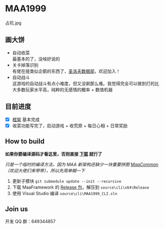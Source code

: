 # MAA1999

占坑.jpg

## 画大饼

- 自动收菜  
  最基本的了，没啥好说的
- 关卡掉落识别  
  有佬在搓类似企鹅的东西了，[圣洛夫数据部](https://github.com/St-Pavlov-Data-Department)，欢迎加入！
- 自动战斗  
  这游戏的自动战斗有点小难度，但又没粥那么难。我觉得完全可以做到打的比大多数玩家水平高，纯粹的无感情的概率 + 数值机器

## 目前进度

- [x] [框架](https://github.com/MaaAssistantArknights/MaaFramework) 基本完成
- [x] 收菜功能写完了，启动游戏 + 收荒原 + 每日心相 + 日常奖励

## How to build

**如果你要编译源码才看这里，否则直接 [下载](https://github.com/MaaAssistantArknights/MAA1999/releases) 就行了**

_只是一个临时的编译方法，因为 MAA 新架构还缺少一块重要拼图 [MaaCommon](https://github.com/MaaAssistantArknights/MaaCommon)（欢迎大佬们来带带），所以先简单糊一下_

1. 更新子模块 `git submodule update --init --recursive`
2. 下载 MaaFramework 的 [Release 包](https://github.com/MaaAssistantArknights/MAA1999/releases)，解压到 `source\cli\x64\Release`
3. 使用 Visual Studio 编译 `source\cli\MAA1999_CLI.sln`

## Join us

开发 QQ 群：649344857
